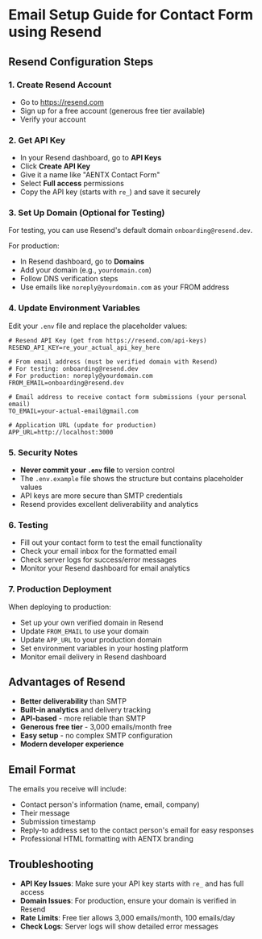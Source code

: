 # Email Setup Guide for Contact Form using Resend

## Resend Configuration Steps

### 1. Create Resend Account
- Go to https://resend.com
- Sign up for a free account (generous free tier available)
- Verify your account

### 2. Get API Key
- In your Resend dashboard, go to **API Keys**
- Click **Create API Key**
- Give it a name like "AENTX Contact Form"
- Select **Full access** permissions
- Copy the API key (starts with `re_`) and save it securely

### 3. Set Up Domain (Optional for Testing)
For testing, you can use Resend's default domain `onboarding@resend.dev`.

For production:
- In Resend dashboard, go to **Domains**
- Add your domain (e.g., `yourdomain.com`)
- Follow DNS verification steps
- Use emails like `noreply@yourdomain.com` as your FROM address

### 4. Update Environment Variables
Edit your `.env` file and replace the placeholder values:

```env
# Resend API Key (get from https://resend.com/api-keys)
RESEND_API_KEY=re_your_actual_api_key_here

# From email address (must be verified domain with Resend)
# For testing: onboarding@resend.dev
# For production: noreply@yourdomain.com
FROM_EMAIL=onboarding@resend.dev

# Email address to receive contact form submissions (your personal email)
TO_EMAIL=your-actual-email@gmail.com

# Application URL (update for production)
APP_URL=http://localhost:3000
```

### 5. Security Notes
- **Never commit your `.env` file** to version control
- The `.env.example` file shows the structure but contains placeholder values
- API keys are more secure than SMTP credentials
- Resend provides excellent deliverability and analytics

### 6. Testing
- Fill out your contact form to test the email functionality
- Check your email inbox for the formatted email
- Check server logs for success/error messages
- Monitor your Resend dashboard for email analytics

### 7. Production Deployment
When deploying to production:
- Set up your own verified domain in Resend
- Update `FROM_EMAIL` to use your domain
- Update `APP_URL` to your production domain
- Set environment variables in your hosting platform
- Monitor email delivery in Resend dashboard

## Advantages of Resend
- **Better deliverability** than SMTP
- **Built-in analytics** and delivery tracking
- **API-based** - more reliable than SMTP
- **Generous free tier** - 3,000 emails/month free
- **Easy setup** - no complex SMTP configuration
- **Modern developer experience**

## Email Format
The emails you receive will include:
- Contact person's information (name, email, company)
- Their message
- Submission timestamp
- Reply-to address set to the contact person's email for easy responses
- Professional HTML formatting with AENTX branding

## Troubleshooting
- **API Key Issues**: Make sure your API key starts with `re_` and has full access
- **Domain Issues**: For production, ensure your domain is verified in Resend
- **Rate Limits**: Free tier allows 3,000 emails/month, 100 emails/day
- **Check Logs**: Server logs will show detailed error messages 